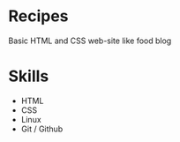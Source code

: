 # Recipes

Basic HTML and CSS web-site like food blog

# Skills

- HTML
- CSS
- Linux
- Git / Github
